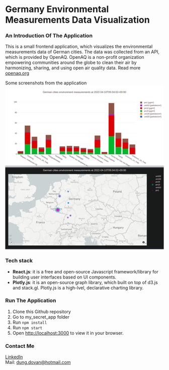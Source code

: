 # Germany Environmental Measurements Data Visualization

### An Introduction Of The Application

This is a small frontend application, which visualizes the environmental measurements data of German cities. The data was collected from an API, which is provided by OpenAQ. OpenAQ is a non-profit organization empowering communities around the globe to clean their air by harmonizing, sharing, and using open air quality data. Read more [openaq.org](https://openaq.org/#/)

Some screenshots from the application
<br>
![The stacked bar plot of German cities with environmental parameters data](public/stacked_bar_environment.png)
![The map plot of German cities with environmental parameters data](public/map_environment.png)

### Tech stack
- **React.js**: it is a free and open-source Javascript framework/library for building user interfaces based on UI components.
- **Plotly.js**: it is an open-source graph library, which built on top of d3.js and stack.gl. Plotly.js is a high-lvel, declarative charting library.

### Run The Application
1. Clone this Github repository
2. Go to my_secret_app folder
3. Run `npm install`
4. Run `npm start`
5. Open [http://localhost:3000](http://localhost:3000) to view it in your browser.

### Contact Me
[LinkedIn](https://www.linkedin.com/in/van-dung-do-599687199/) 
<br>
Mail: dung.dovan@hotmail.com

